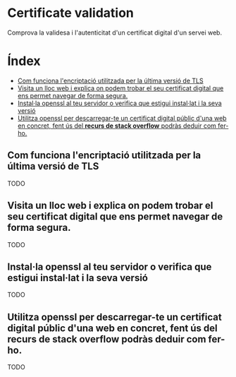 # Certificate validation <!-- omit in toc -->

Comprova la validesa i l'autenticitat d'un certificat digital d'un servei web.

# Índex <!-- omit in toc -->
- [Com funciona l'encriptació utilitzada per la última versió de TLS](#com-funciona-lencriptació-utilitzada-per-la-última-versió-de-tls)
- [Visita un lloc web i explica on podem trobar el seu certificat digital que ens permet navegar de forma segura.](#visita-un-lloc-web-i-explica-on-podem-trobar-el-seu-certificat-digital-que-ens-permet-navegar-de-forma-segura)
- [Instal·la openssl al teu servidor o verifica que estigui instal·lat i la seva versió](#installa-openssl-al-teu-servidor-o-verifica-que-estigui-installat-i-la-seva-versió)
- [Utilitza openssl per descarregar-te un certificat digital públic d'una web en concret, fent ús del **recurs de stack overflow** podràs deduir com fer-ho.](#utilitza-openssl-per-descarregar-te-un-certificat-digital-públic-duna-web-en-concret-fent-ús-del-recurs-de-stack-overflow-podràs-deduir-com-fer-ho)

## Com funciona l'encriptació utilitzada per la última versió de TLS

TODO

## Visita un lloc web i explica on podem trobar el seu certificat digital que ens permet navegar de forma segura.

TODO

## Instal·la openssl al teu servidor o verifica que estigui instal·lat i la seva versió

TODO

## Utilitza openssl per descarregar-te un certificat digital públic d'una web en concret, fent ús del **recurs de stack overflow** podràs deduir com fer-ho.

TODO